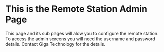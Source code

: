# This is the Remote Station Admin Page
This page and its sub pages will alow you to configure the remote station.
To access the admin screens you will need the username and password details.
Contact Giga Technology for the details.

